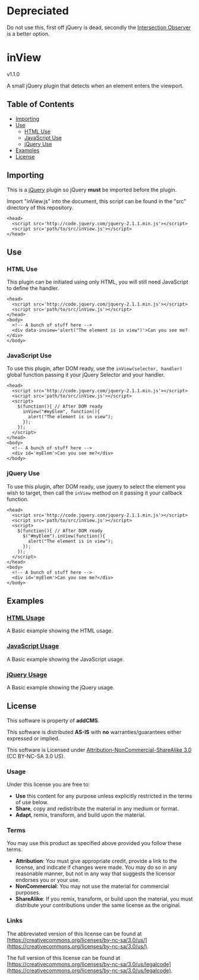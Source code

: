 # Depreciated
Do not use this, first off jQuery is dead, secondly the [Intersection Observer](https://developer.mozilla.org/en-US/docs/Web/API/Intersection_Observer_API) is a better option.

# inView

v1.1.0

A small jQuery plugin that detects when an element enters the viewport.

## Table of Contents
- [Importing](#importing)
- [Use](#use)
	- [HTML Use](#html-use)
	- [JavaScript Use](#javascript-use)
	- [jQuery Use](#jquery-use)
- [Examples](#examples)
- [License](#license)

## Importing
This is a [jQuery](http://jquery.com/) plugin so jQuery **must** be imported before the plugin.

Import "inView.js" into the document, this script can be found in the "src" directory of this repository.

	<head>
	  <script src='http://code.jquery.com/jquery-2.1.1.min.js'></script>
	  <script src='path/to/src/inView.js'></script>
	</head>

## Use

### HTML Use
This plugin can be initiated using only HTML, you will still need JavaScript to define the handler.

	<head>
	  <script src='http://code.jquery.com/jquery-2.1.1.min.js'></script>
	  <script src='path/to/src/inView.js'></script>
	</head>
	<body>
	  <!-- A bunch of stuff here -->
	  <div data-inview='alert("The element is in view")'>Can you see me?</div>
	</body>

### JavaScript Use
To use this plugin, after DOM ready, use the ``inView(selector, handler)`` global function passing it your jQuery Selector and your handler.

	<head>
	  <script src='http://code.jquery.com/jquery-2.1.1.min.js'></script>
	  <script src='path/to/src/inView.js'></script>
	  <script>
		$(function(){ // After DOM ready
		  inView("#myElem", function(){
		    alert("The element is in view");
		  });
		});
	  </script>
	</head>
	<body>
	  <!-- A bunch of stuff here -->
	  <div id='myElem'>Can you see me?</div>
	</body>

### jQuery Use
To use this plugin, after DOM ready, use jquery to select the element you wish to target, then call the ``inView`` method on it passing it your callback function.

	<head>
	  <script src='http://code.jquery.com/jquery-2.1.1.min.js'></script>
	  <script src='path/to/src/inView.js'></script>
	  <script>
		$(function(){ // After DOM ready
		  $("#myElem").inView(function(){
		    alert("The element is in view");
		  });
		});
	  </script>
	</head>
	<body>
	  <!-- A bunch of stuff here -->
	  <div id='myElem'>Can you see me?</div>
	</body>

## Examples

### [HTML Usage](examples/usage-html.html)
A Basic example showing the HTML usage.

### [JavaScript Usage](examples/usage-javascript.html)
A Basic example showing the JavaScript usage.

### [jQuery Usage](examples/usage-jquery.html)
A Basic example showing the jQuery usage.
	 

## License
This software is property of **addCMS**.

This software is distributed **AS-IS** with **no** warranties/guarantees either expressed or implied.

This software is Licensed under [Attribution-NonCommercial-ShareAlike 3.0](https://creativecommons.org/licenses/by-nc-sa/3.0/us/) (CC BY-NC-SA 3.0 US). 

### Usage
Under this license you are free to:

 - **Use** this content for any purpose unless explicitly restricted in the terms of use below.
 - **Share**, copy and redistribute the material in any medium or format.
 - **Adapt**, remix, transform, and build upon the material.

### Terms
You may use this product as specified above provided you follow these terms.

 - **Attribution**: You must give appropriate credit, provide a link to the license, and indicate if changes were made. You may do so in any reasonable manner, but not in any way that suggests the licensor endorses you or your use.
 - **NonCommercial**: You may not use the material for commercial purposes.
 - **ShareAlike**: If you remix, transform, or build upon the material, you must distribute your contributions under the same license as the original.

### Links
The abbreviated version of this license can be found at [https://creativecommons.org/licenses/by-nc-sa/3.0/us/](https://creativecommons.org/licenses/by-nc-sa/3.0/us/).

The full version of this license can be found at [https://creativecommons.org/licenses/by-nc-sa/3.0/us/legalcode](https://creativecommons.org/licenses/by-nc-sa/3.0/us/legalcode).
